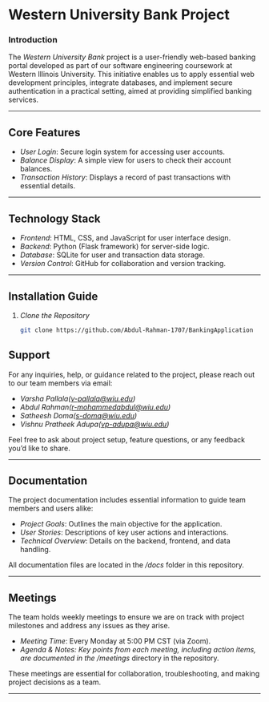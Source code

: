 # Western University Bank Project

### Introduction
The *Western University Bank* project is a user-friendly web-based banking portal developed as part of our software engineering coursework at Western Illinois University. This initiative enables us to apply essential web development principles, integrate databases, and implement secure authentication in a practical setting, aimed at providing simplified banking services.

---

## Core Features
- *User Login*: Secure login system for accessing user accounts.
- *Balance Display*: A simple view for users to check their account balances.
- *Transaction History*: Displays a record of past transactions with essential details.

---

## Technology Stack
- *Frontend*: HTML, CSS, and JavaScript for user interface design.
- *Backend*: Python (Flask framework) for server-side logic.
- *Database*: SQLite for user and transaction data storage.
- *Version Control*: GitHub for collaboration and version tracking.

---

## Installation Guide

1. *Clone the Repository*
   ```bash
   git clone https://github.com/Abdul-Rahman-1707/BankingApplication

## Support
For any inquiries, help, or guidance related to the project, please reach out to our team members via email:
- *Varsha Pallala(v-pallala@wiu.edu)*
- *Abdul Rahman(r-mohammedabdul@wiu.edu)*
- *Satheesh Doma(s-doma@wiu.edu)*
- *Vishnu Pratheek Adupa(vp-adupa@wiu.edu)*

Feel free to ask about project setup, feature questions, or any feedback you’d like to share.

---

## Documentation
The project documentation includes essential information to guide team members and users alike:
- *Project Goals*: Outlines the main objective for the application.
- *User Stories*: Descriptions of key user actions and interactions.
- *Technical Overview*: Details on the backend, frontend, and data handling.

All documentation files are located in the */docs* folder in this repository.

---

## Meetings
The team holds weekly meetings to ensure we are on track with project milestones and address any issues as they arise.

- *Meeting Time*: Every Monday at 5:00 PM CST (via Zoom).
- *Agenda & Notes: Key points from each meeting, including action items, are documented in the */meetings** directory in the repository.

These meetings are essential for collaboration, troubleshooting, and making project decisions as a team.

---